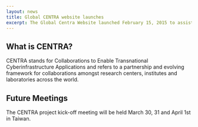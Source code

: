 ```yaml
---
layout: news
title: Global CENTRA website launches
excerpt: The Global Centra Website launched February 15, 2015 to assist worldwide collaborators reach their project goals
---
```


## What is CENTRA?
CENTRA stands for Collaborations to Enable Transnational Cyberinfrastructure Applications and refers to a partnership and evolving framework for collaborations amongst research centers, institutes and laboratories across the world.

## Future Meetings
The CENTRA project kick-off meeting will be held March 30, 31 and April 1st in Taiwan.